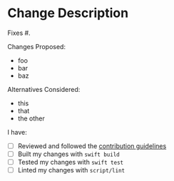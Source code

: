 # Change Description

Fixes #.

Changes Proposed:

- foo
- bar
- baz

Alternatives Considered:

- this
- that
- the other

I have:

- [ ] Reviewed and followed the [contribution guidelines](https://github.com/chris-araman/AsyncCloudKit/blob/main/CONTRIBUTING.md)
- [ ] Built my changes with `swift build`
- [ ] Tested my changes with `swift test`
- [ ] Linted my changes with `script/lint`
